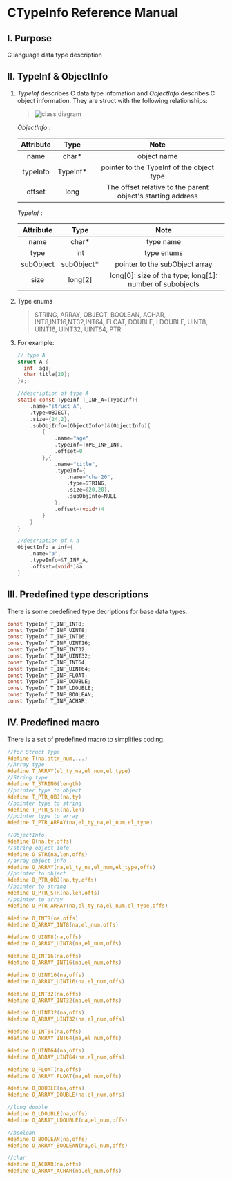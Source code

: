 # **CTypeInfo Reference Manual** 
## I. Purpose
C language data type description
## II. TypeInf & ObjectInfo
   1. *TypeInf* describes C data type infomation and *ObjectInfo* describes C object information. They are struct with the following relationships:
      > ![class diagram](https://raw.github.com/riverstoneworks/CTypeInfo/master/doc/TypeInf_ObjectInfo.svg?sanitize=true)
       
      *ObjectInfo* :
   
      Attribute |Type|Note
      :--:|:--:|:--:
      name | char* | object name 
      typeInfo | TypeInf* | pointer to the TypeInf of the object type
      offset | long | The offset relative to the parent object's starting address

      *TypeInf* :

      Attribute |Type|Note
      :--:|:--:|:--:
      name | char* | type name 
      type | int | type enums 
      subObject | subObject* | pointer to the subObject array 
      size | long[2] | long[0]: size of the type; long[1]: number of subobjects
   2. Type enums
      > STRING,	ARRAY,	OBJECT,	BOOLEAN, ACHAR,	INT8,INT16,NT32,INT64,	FLOAT,	DOUBLE,	LDOUBLE,	UINT8,	UINT16,	UINT32,	UINT64,	PTR
   3. For example:
      ```C
      // type A
      struct A {
		int  age;
		char title[20];
      }a;

      //description of type A
	  static const TypeInf T_INF_A=(TypeInf){
		  .name="struct A",
		  .type=OBJECT,
		  .size={24,2},
		  .subObjInfo=(ObjectInfo*)&(ObjectInfo){
			  {
				  .name="age",
				  .typeInf=TYPE_INF_INT,
				  .offset=0
			  },{
				  .name="title",
				  .typeInf={
					  .name="char20",
					  .type=STRING,
					  .size={20,20},
					  .subObjInfo=NULL
				  },
				  .offset=(void*)4
			  }
		  }
	  }

      //description of A a
	  ObjectInfo a_inf={
		  .name="a",
		  .typeInfo=&T_INF_A,
		  .offset=(void*)&a
	  }
	  ```

## III. Predefined type descriptions
There is some predefined type decriptions for base data types.
```C
const TypeInf T_INF_INT8;
const TypeInf T_INF_UINT8;
const TypeInf T_INF_INT16;
const TypeInf T_INF_UINT16;
const TypeInf T_INF_INT32;
const TypeInf T_INF_UINT32;
const TypeInf T_INF_INT64;
const TypeInf T_INF_UINT64;
const TypeInf T_INF_FLOAT;
const TypeInf T_INF_DOUBLE;
const TypeInf T_INF_LDOUBLE;
const TypeInf T_INF_BOOLEAN;
const TypeInf T_INF_ACHAR;
```
## IV. Predefined macro
There is a set of predefined macro to simplifies coding.
```C
//for Struct Type
#define	T(na,attr_num,...)
//Array type
#define T_ARRAY(el_ty_na,el_num,el_type)
//String type
#define T_STRING(length)
//pointer type to object
#define	T_PTR_OBJ(na,ty)
//pointer type to string
#define	T_PTR_STR(na,len) 
//pointer type to array
#define	T_PTR_ARRAY(na,el_ty_na,el_num,el_type)

//ObjectInfo
#define O(na,ty,offs)
//string object info
#define O_STR(na,len,offs)
//array object info
#define O_ARRAY(na,el_ty_na,el_num,el_type,offs)
//pointer to object
#define O_PTR_OBJ(na,ty,offs)
//pointer to string
#define O_PTR_STR(na,len,offs) 
//pointer to array
#define O_PTR_ARRAY(na,el_ty_na,el_num,el_type,offs)

#define O_INT8(na,offs)
#define O_ARRAY_INT8(na,el_num,offs)

#define O_UINT8(na,offs)
#define O_ARRAY_UINT8(na,el_num,offs)

#define O_INT16(na,offs)
#define O_ARRAY_INT16(na,el_num,offs)

#define O_UINT16(na,offs) 
#define O_ARRAY_UINT16(na,el_num,offs)

#define O_INT32(na,offs)
#define O_ARRAY_INT32(na,el_num,offs)

#define O_UINT32(na,offs) 
#define O_ARRAY_UINT32(na,el_num,offs)

#define O_INT64(na,offs) 
#define O_ARRAY_INT64(na,el_num,offs) 

#define O_UINT64(na,offs)
#define O_ARRAY_UINT64(na,el_num,offs)

#define O_FLOAT(na,offs)
#define O_ARRAY_FLOAT(na,el_num,offs)

#define O_DOUBLE(na,offs) 
#define O_ARRAY_DOUBLE(na,el_num,offs)

//long double
#define O_LDOUBLE(na,offs)
#define O_ARRAY_LDOUBLE(na,el_num,offs)

//boolean
#define O_BOOLEAN(na,offs)
#define O_ARRAY_BOOLEAN(na,el_num,offs)

//char
#define O_ACHAR(na,offs)
#define O_ARRAY_ACHAR(na,el_num,offs)
```
